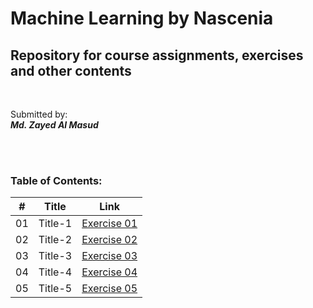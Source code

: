 # Machine Learning by Nascenia

## Repository for course assignments, exercises and other contents


<br>

Submitted by: <br>
***Md. Zayed Al Masud***

<br>
<br>

### Table of Contents:

| # | Title | Link |
| :---: | :---: | :---: |
| 01 | Title-1 | [Exercise 01](https://)
| 02 | Title-2 | [Exercise 02](https://)
| 03 | Title-3 | [Exercise 03](https://)
| 04 | Title-4 | [Exercise 04](https://)
| 05 | Title-5 | [Exercise 05](https://)


